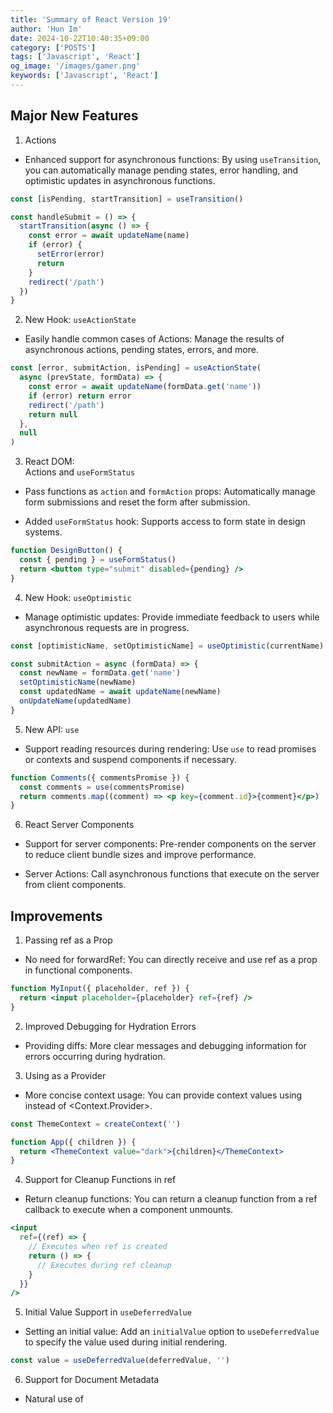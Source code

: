 ```yaml
---
title: 'Summary of React Version 19'
author: 'Hun Im'
date: 2024-10-22T10:40:35+09:00
category: ['POSTS']
tags: ['Javascript', 'React']
og_image: '/images/gamer.png'
keywords: ['Javascript', 'React']
---
```


## Major New Features

1. Actions

- Enhanced support for asynchronous functions: By using `useTransition`, you can automatically manage pending states, error handling, and optimistic updates in asynchronous functions.

```jsx
const [isPending, startTransition] = useTransition()

const handleSubmit = () => {
  startTransition(async () => {
    const error = await updateName(name)
    if (error) {
      setError(error)
      return
    }
    redirect('/path')
  })
}
```

2. New Hook: `useActionState`

- Easily handle common cases of Actions: Manage the results of asynchronous actions, pending states, errors, and more.

```jsx
const [error, submitAction, isPending] = useActionState(
  async (prevState, formData) => {
    const error = await updateName(formData.get('name'))
    if (error) return error
    redirect('/path')
    return null
  },
  null
)
```

3. React DOM: <form> Actions and `useFormStatus`

- Pass functions as `action` and `formAction` props: Automatically manage form submissions and reset the form after submission.

- Added `useFormStatus` hook: Supports access to form state in design systems.

```jsx
function DesignButton() {
  const { pending } = useFormStatus()
  return <button type="submit" disabled={pending} />
}
```

4. New Hook: `useOptimistic`

- Manage optimistic updates: Provide immediate feedback to users while asynchronous requests are in progress.

```jsx
const [optimisticName, setOptimisticName] = useOptimistic(currentName)

const submitAction = async (formData) => {
  const newName = formData.get('name')
  setOptimisticName(newName)
  const updatedName = await updateName(newName)
  onUpdateName(updatedName)
}
```

5. New API: `use`

- Support reading resources during rendering: Use `use` to read promises or contexts and suspend components if necessary.

```jsx
function Comments({ commentsPromise }) {
  const comments = use(commentsPromise)
  return comments.map((comment) => <p key={comment.id}>{comment}</p>)
}
```

6. React Server Components

- Support for server components: Pre-render components on the server to reduce client bundle sizes and improve performance.

- Server Actions: Call asynchronous functions that execute on the server from client components.

## Improvements

1. Passing ref as a Prop

- No need for forwardRef: You can directly receive and use ref as a prop in functional components.

```jsx
function MyInput({ placeholder, ref }) {
  return <input placeholder={placeholder} ref={ref} />
}
```

2. Improved Debugging for Hydration Errors

- Providing diffs: More clear messages and debugging information for errors occurring during hydration.

3. Using <Context> as a Provider

- More concise context usage: You can provide context values using <Context> instead of <Context.Provider>.

```jsx
const ThemeContext = createContext('')

function App({ children }) {
  return <ThemeContext value="dark">{children}</ThemeContext>
}
```

4. Support for Cleanup Functions in ref

- Return cleanup functions: You can return a cleanup function from a ref callback to execute when a component unmounts.

```jsx
<input
  ref={(ref) => {
    // Executes when ref is created
    return () => {
      // Executes during ref cleanup
    }
  }}
/>
```

5. Initial Value Support in `useDeferredValue`

- Setting an initial value: Add an `initialValue` option to `useDeferredValue` to specify the value used during initial rendering.

```jsx
const value = useDeferredValue(deferredValue, '')
```

6. Support for Document Metadata

- Natural use of <title>, <meta>, <link> tags: Define document metadata directly within components, and React automatically hoists them to <head>.

```jsx
function BlogPost({ post }) {
  return (
    <article>
      <h1>{post.title}</h1>
      <title>{post.title}</title>
      <meta name="author" content="Author Name" />
    </article>
  )
}
```

7. Improved Stylesheet Support

- Managing stylesheet precedence: Control the insertion order of stylesheets using the precedence attribute on <link> tags.

```jsx
<link rel="stylesheet" href="style.css" precedence="high" />
```

8. Support for Asynchronous Scripts

- Managing load order and deduplication: Declare asynchronous scripts within components, and React manages load order and deduplication.

```jsx
function MyComponent() {
  return (
    <div>
      <script async src="script.js" />
      Content
    </div>
  )
}
```

9. Support for Resource Preloading

- Performance optimization: Provide APIs like `preload`, `prefetchDNS`, `preconnect` to optimize browser resource loading.

```jsx
import { prefetchDNS, preconnect, preload, preinit } from 'react-dom'

function MyComponent() {
  preinit('https://example.com/script.js', { as: 'script' })
  preload('https://example.com/font.woff', { as: 'font' })
}
```

10. Improved Compatibility with Third-Party Scripts and Extensions

- Enhanced hydration: Prevent hydration errors caused by unexpected tags or elements, minimizing conflicts with third-party scripts or browser extensions.

11. Improved Error Reporting

- Removing duplication and providing detailed information: Eliminate duplicate error messages and add new root options like `onCaughtError`, `onUncaughtError` for flexible error handling.

12. Support for Custom Elements

- Improved attribute and property management: Enhanced handling of attributes and properties for custom elements, ensuring consistent behavior in client and SSR environments.
